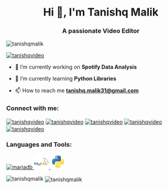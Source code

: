 <h1 align="center">Hi 👋, I'm Tanishq Malik</h1>
<h3 align="center">A passionate Video Editor</h3>

<p align="left"> <img src="https://komarev.com/ghpvc/?username=tanishqmalik&label=Profile%20views&color=0e75b6&style=flat" alt="tanishqmalik" /> </p>

<p align="left"> <a href="https://twitter.com/tanishqvideo" target="blank"><img src="https://img.shields.io/twitter/follow/tanishqvideo?logo=twitter&style=for-the-badge" alt="tanishqvideo" /></a> </p>

- 🔭 I’m currently working on **Spotify Data Analysis**

- 🌱 I’m currently learning **Python Libraries**

- 📫 How to reach me **tanishq.malik31@gmail.com**

<h3 align="left">Connect with me:</h3>
<p align="left">
<a href="https://twitter.com/tanishqvideo" target="blank"><img align="center" src="https://raw.githubusercontent.com/rahuldkjain/github-profile-readme-generator/master/src/images/icons/Social/twitter.svg" alt="tanishqvideo" height="30" width="40" /></a>
<a href="https://linkedin.com/in/tanishqvideo" target="blank"><img align="center" src="https://raw.githubusercontent.com/rahuldkjain/github-profile-readme-generator/master/src/images/icons/Social/linked-in-alt.svg" alt="tanishqvideo" height="30" width="40" /></a>
<a href="https://instagram.com/tanishqvideo" target="blank"><img align="center" src="https://raw.githubusercontent.com/rahuldkjain/github-profile-readme-generator/master/src/images/icons/Social/instagram.svg" alt="tanishqvideo" height="30" width="40" /></a>
<a href="https://www.youtube.com/c/tanishqvideo" target="blank"><img align="center" src="https://raw.githubusercontent.com/rahuldkjain/github-profile-readme-generator/master/src/images/icons/Social/youtube.svg" alt="tanishqvideo" height="30" width="40" /></a>
<a href="https://www.hackerrank.com/tanishqvideo" target="blank"><img align="center" src="https://raw.githubusercontent.com/rahuldkjain/github-profile-readme-generator/master/src/images/icons/Social/hackerrank.svg" alt="tanishqvideo" height="30" width="40" /></a>
</p>

<h3 align="left">Languages and Tools:</h3>
<p align="left"> <a href="https://mariadb.org/" target="_blank" rel="noreferrer"> <img src="https://www.vectorlogo.zone/logos/mariadb/mariadb-icon.svg" alt="mariadb" width="40" height="40"/> </a> <a href="https://www.mysql.com/" target="_blank" rel="noreferrer"> <img src="https://raw.githubusercontent.com/devicons/devicon/master/icons/mysql/mysql-original-wordmark.svg" alt="mysql" width="40" height="40"/> </a> <a href="https://www.python.org" target="_blank" rel="noreferrer"> <img src="https://raw.githubusercontent.com/devicons/devicon/master/icons/python/python-original.svg" alt="python" width="40" height="40"/> </a> </p>

<p><img align="left" src="https://github-readme-stats.vercel.app/api/top-langs?username=tanishqmalik&show_icons=true&locale=en&layout=compact" alt="tanishqmalik" /></p>

<p>&nbsp;<img align="center" src="https://github-readme-stats.vercel.app/api?username=tanishqmalik&show_icons=true&locale=en" alt="tanishqmalik" /></p>


<!--
**tanishqmalik/tanishqmalik** is a ✨ _special_ ✨ repository because its `README.md` (this file) appears on your GitHub profile.

Here are some ideas to get you started:

- 🔭 I’m currently working on ...
- 🌱 I’m currently learning ...
- 👯 I’m looking to collaborate on ...
- 🤔 I’m looking for help with ...
- 💬 Ask me about ...
- 📫 How to reach me: ...
- 😄 Pronouns: ...
- ⚡ Fun fact: ...
-->
